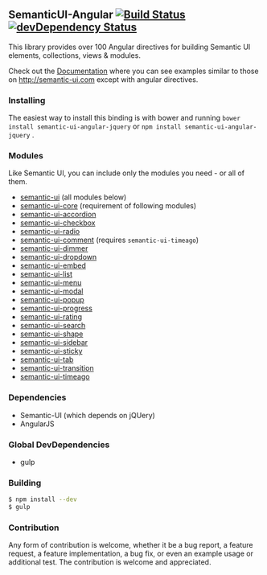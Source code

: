 ## SemanticUI-Angular [![Build Status](https://travis-ci.org/ClickerMonkey/SemanticUI-Angular.svg?branch=master)](https://travis-ci.org/ClickerMonkey/SemanticUI-Angular) [![devDependency Status](https://david-dm.org/ClickerMonkey/SemanticUI-Angular/dev-status.svg?branch=master)](https://david-dm.org/ClickerMonkey/SemanticUI-Angular#info=devDependencies)

This library provides over 100 Angular directives for building Semantic UI elements, collections, views & modules.

Check out the [Documentation](http://clickermonkey.github.io/SemanticUI-Angular/examples/) where you can see examples similar to those on http://semantic-ui.com except with angular directives.

### Installing

The easiest way to install this binding is with bower and running `bower install semantic-ui-angular-jquery` or `npm install semantic-ui-angular-jquery` .

### Modules

Like Semantic UI, you can include only the modules you need - or all of them.

- [semantic-ui](angular-semantic-ui.js) (all modules below)
- [semantic-ui-core](src/sm-core.js) (requirement of following modules)
- [semantic-ui-accordion](src/accordion/sm-accordion.js)
- [semantic-ui-checkbox](src/checkbox/sm-checkbox.js)
- [semantic-ui-radio](src/checkbox/sm-radio.js)
- [semantic-ui-comment](src/comment/sm-comment.js) (requires `semantic-ui-timeago`)
- [semantic-ui-dimmer](src/dimmer/sm-dimmer.js)
- [semantic-ui-dropdown](src/dropdown/sm-dropdown.js)
- [semantic-ui-embed](src/embed/sm-embed.js)
- [semantic-ui-list](src/list/sm-list.js)
- [semantic-ui-menu](src/menu/sm-menu.js)
- [semantic-ui-modal](src/modal/sm-modal.js)
- [semantic-ui-popup](src/popup/sm-popup.js)
- [semantic-ui-progress](src/progress/sm-progress.js)
- [semantic-ui-rating](src/rating/sm-rating.js)
- [semantic-ui-search](src/search/sm-search.js)
- [semantic-ui-shape](src/shape/sm-shape.js)
- [semantic-ui-sidebar](src/sidebar/sm-sidebar.js)
- [semantic-ui-sticky](src/sticky/sm-sticky.js)
- [semantic-ui-tab](src/tab/sm-tab.js)
- [semantic-ui-transition](src/transition/sm-transition.js)
- [semantic-ui-timeago](src/timeago/sm-timeago.js)

### Dependencies

- Semantic-UI (which depends on jQUery)
- AngularJS

### Global DevDependencies

- gulp

### Building

```bash
$ npm install --dev
$ gulp
```

### Contribution

Any form of contribution is welcome, whether it be a bug report, a feature request, a feature implementation, a bug fix, or even an example usage or additional test. The contribution is welcome and appreciated.
